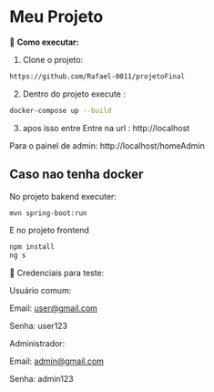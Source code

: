 # Meu Projeto

🚀 **Como executar:**

1. Clone o projeto:
```bash
https://github.com/Rafael-0011/projetoFinal
```

2. Dentro do projeto execute :
```bash
docker-compose up --build
```

3. apos isso entre
Entre na url : http://localhost

Para o painel de admin: http://localhost/homeAdmin

## Caso nao tenha docker

No projeto bakend executer:
```bash
mvn spring-boot:run 
```

E no projeto frontend

```bash
npm install
ng s
```

🔑 Credenciais para teste:

Usuário comum:

Email: user@gmail.com

Senha: user123

Administrador:

Email: admin@gmail.com

Senha: admin123

